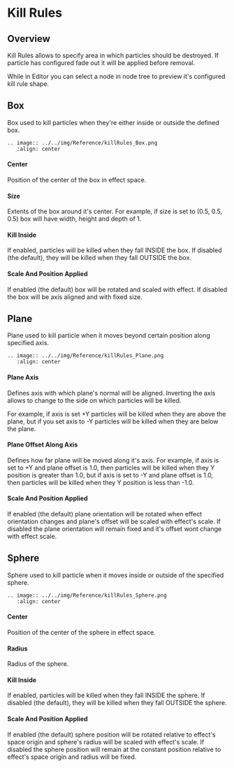 # Kill Rules

## Overview

Kill Rules allows to specify area in which particles should be destroyed. 
If particle has configured fade out it will be applied before removal.

While in Editor you can select a node in node tree to preview it's 
configured kill rule shape. 

## Box

Box used to kill particles when they're either inside or outside the defined box.


```eval_rst
.. image:: ../../img/Reference/killRules_Box.png
   :align: center
```


#### Center

Position of the center of the box in effect space.

#### Size

Extents of the box around it's center. 
For example, if size is set to (0.5, 0.5, 0.5) box will have width, height and depth of 1.

#### Kill Inside

If enabled, particles will be killed when they fall INSIDE the box.
If disabled (the default), they will be killed when they fall OUTSIDE the box.

#### Scale And Position Applied

If enabled (the default) box will be rotated and scaled with effect.
If disabled the box will be axis aligned and with fixed size.

## Plane

Plane used to kill particle when it moves beyond certain position along specified axis.


```eval_rst
.. image:: ../../img/Reference/killRules_Plane.png
   :align: center
```

#### Plane Axis

Defines axis with which plane's normal will be aligned. 
Inverting the axis allows to change to the side on which particles will be killed.

For example, if axis is set +Y particles will be killed when they are above the plane, 
but if you set axis to -Y particles will be killed when they are below the plane. 

#### Plane Offset Along Axis

Defines how far plane will be moved along it's axis. 
For example, if axis is set to +Y and plane offset is 1.0, then particles will be killed when they Y position is greater than 1.0,
but if axis is set to -Y and plane offset is 1.0, then particles will be killed when they Y position is less than -1.0.

#### Scale And Position Applied

If enabled (the default) plane orientation will be rotated when effect orientation changes 
and plane's offset will be scaled with effect's scale.
If disabled the plane orientation will remain fixed and it's offset wont change with effect scale.

## Sphere

Sphere used to kill particle when it moves inside or outside of the specified sphere.


```eval_rst
.. image:: ../../img/Reference/killRules_Sphere.png
   :align: center
```

#### Center

Position of the center of the sphere in effect space.

#### Radius

Radius of the sphere.

#### Kill Inside

If enabled, particles will be killed when they fall INSIDE the sphere.
If disabled (the default), they will be killed when they fall OUTSIDE the sphere.

#### Scale And Position Applied

If enabled (the default) sphere position will be rotated relative to effect's space origin and sphere's 
radius will be scaled with effect's scale.
If disabled the sphere position will remain at the constant position relative to effect's space origin and radius will be fixed.